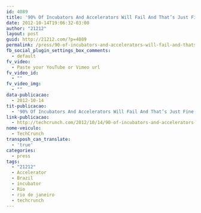 ```yaml
---
id: 4089
title: '90% Of Incubators And Accelerators Will Fail And That’s Just Fine For America And The World'
date: 2012-10-14T19:06:32-03:00
author: "21212"
layout: post
guid: http://21212.com/?p=4089
permalink: /press/90-of-incubators-and-accelerators-will-fail-and-thats-just-fine-for-america-and-the-world/
fb_social_plugin_settings_box_comments:
  - default
fv_video:
  - Paste your YouTube or Vimeo url
fv_video_id:
  - ""
fv_video_img:
  - ""
data-publicacao:
  - 2012-10-14
tit-publicacao:
  - '90% Of Incubators And Accelerators Will Fail And That’s Just Fine For America And The World'
link-publicacao:
  - http://techcrunch.com/2012/10/14/90-of-incubators-and-accelerators-will-fail-and-why-thats-just-fine-for-america-and-the-world/
nome-veiculo:
  - TechCrunch
transposh_can_translate:
  - 'true'
categories:
  - press
tags:
  - "21212"
  - Accelerator
  - Brazil
  - incubator
  - Rio
  - rio de janeiro
  - techcrunch
---
```


